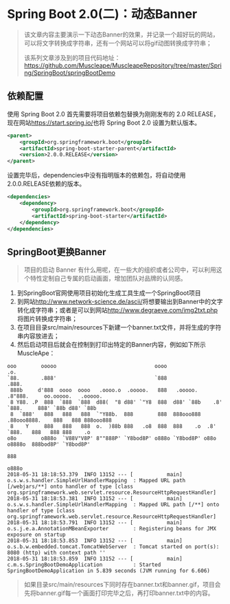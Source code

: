 # Spring Boot 2.0(二)：动态Banner

>该文章内容主要演示一下动态Banner的效果，并记录一个超好玩的网站，可以将文字转换成字符串，还有一个网站可以将gif动图转换成字符串；
>
>该系列文章涉及到的项目代码地址：<https://github.com/Muscleape/MuscleapeRepository/tree/master/Spring/SpringBoot/springBootDemo>

## 依赖配置

使用 Spring Boot 2.0 首先需要将项目依赖包替换为刚刚发布的 2.0 RELEASE，现在网站<https://start.spring.io/>也将 Spring Boot 2.0 设置为默认版本。

```xml
<parent>
    <groupId>org.springframework.boot</groupId>
    <artifactId>spring-boot-starter-parent</artifactId>
    <version>2.0.0.RELEASE</version>
</parent>
```

设置完毕后，dependencies中没有指明版本的依赖包，将自动使用2.0.0.RELEASE依赖的版本。

```xml
<dependencies>
    <dependency>
        <groupId>org.springframework.boot</groupId>
        <artifactId>spring-boot-starter</artifactId>
    </dependency>
</dependencies>
```

## SpringBoot更换Banner

>项目的启动 Banner 有什么用呢，在一些大的组织或者公司中，可以利用这个特性定制自己专属的启动画面，增加团队对品牌的认同感。

1. 到SpringBoot官网使用项目初始化生成工具生成一个SpringBoot项目
2. 到网站<http://www.network-science.de/ascii/>将想要输出到Banner中的文字转化成字符串；或者是可以到网站<http://www.degraeve.com/img2txt.php>将图片转换成字符串；
3. 在项目目录src/main/resources下新建一个banner.txt文件，并将生成的字符串内容放进去；
4. 然后启动项目后就会在控制到打印出特定的Banner内容，例如如下所示MuscleApe：

```shell
ooo        ooooo                                oooo                  .o.
`88.       .888'                                `888                 .888.
 888b     d'888  oooo  oooo   .oooo.o  .ooooo.   888   .ooooo.      .8"888.     oo.ooooo.   .ooooo.
 8 Y88. .P  888  `888  `888  d88(  "8 d88' `"Y8  888  d88' `88b    .8' `888.     888' `88b d88' `88b
 8  `888'   888   888   888  `"Y88b.  888        888  888ooo888   .88ooo8888.    888   888 888ooo888
 8    Y     888   888   888  o.  )88b 888   .o8  888  888    .o  .8'     `888.   888   888 888    .o
o8o        o888o  `V88V"V8P' 8""888P' `Y8bod8P' o888o `Y8bod8P' o88o     o8888o  888bod8P' `Y8bod8P'
                                                                                 888
                                                                                o888o
2018-05-31 18:18:53.379  INFO 13152 --- [           main] o.s.w.s.handler.SimpleUrlHandlerMapping  : Mapped URL path [/webjars/**] onto handler of type [class org.springframework.web.servlet.resource.ResourceHttpRequestHandler]
2018-05-31 18:18:53.381  INFO 13152 --- [           main] o.s.w.s.handler.SimpleUrlHandlerMapping  : Mapped URL path [/**] onto handler of type [class org.springframework.web.servlet.resource.ResourceHttpRequestHandler]
2018-05-31 18:18:53.791  INFO 13152 --- [           main] o.s.j.e.a.AnnotationMBeanExporter        : Registering beans for JMX exposure on startup
2018-05-31 18:18:53.853  INFO 13152 --- [           main] o.s.b.w.embedded.tomcat.TomcatWebServer  : Tomcat started on port(s): 8080 (http) with context path ''
2018-05-31 18:18:53.859  INFO 13152 --- [           main] c.m.s.SpringBootDemoApplication          : Started SpringBootDemoApplication in 5.839 seconds (JVM running for 6.606)
```

>如果目录src/main/resources下同时存在banner.txt和banner.gif，项目会先将banner.gif每一个画面打印完毕之后，再打印banner.txt中的内容。